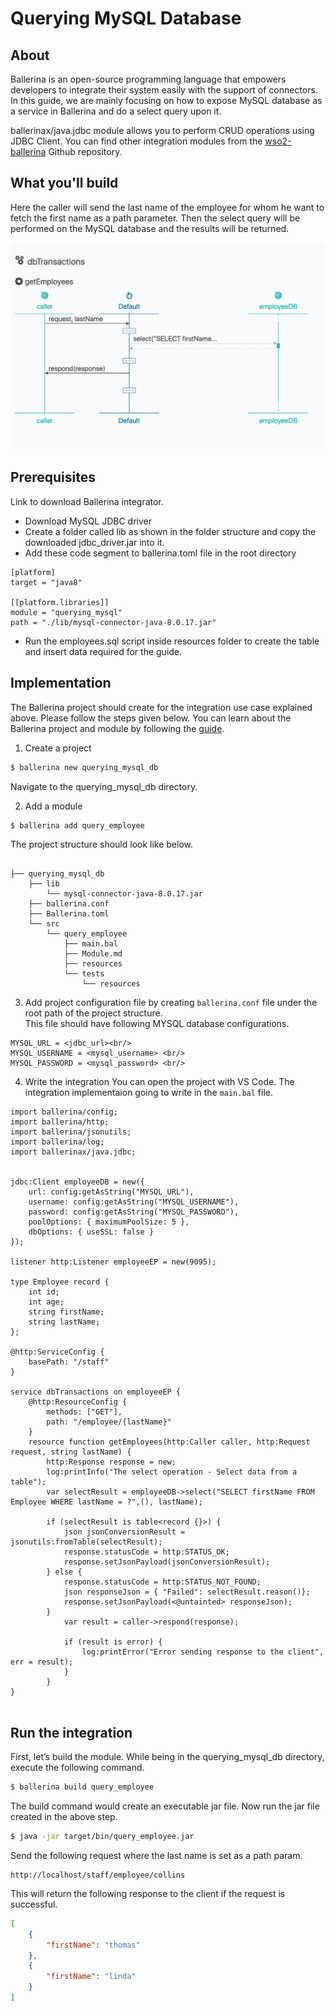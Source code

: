 # Querying MySQL Database

## About 
Ballerina is an open-source programming language that empowers developers to integrate their system easily with the support of connectors. In this guide, we are mainly focusing on how to expose MySQL database as a service in Ballerina and do a select query upon it.

ballerinax/java.jdbc module allows you to perform CRUD operations using JDBC Client. You can find other integration modules from the [wso2-ballerina](https://github.com/wso2-ballerina) Github repository. 

## What you'll build

Here the caller will send the last name of the employee for whom he want to fetch the first name as a path parameter. Then the select query will be performed on the MySQL database and the results will be returned.

![querying mysql database](../../../../assets/img/querying-mysql.png)

## Prerequisites
Link to download Ballerina integrator.

- Download MySQL JDBC driver
- Create a folder called lib as shown in the folder structure and copy the downloaded jdbc_driver.jar into it.
- Add these code segment to ballerina.toml file in the root directory

```ballerina
[platform]
target = "java8"

[[platform.libraries]]
module = "querying_mysql"
path = "./lib/mysql-connector-java-8.0.17.jar"
 ```
- Run the employees.sql script inside resources folder to create the table and insert data required for the guide.

## Implementation
The Ballerina project should create for the integration use case explained above. Please follow the steps given below. You can learn about the Ballerina project and module by following the [guide](https://ei.docs.wso2.com/en/latest/ballerina-integrator/develop/using-modules/).

1. Create a project
```bash
$ ballerina new querying_mysql_db
```
Navigate to the querying_mysql_db directory.

2. Add a module
```bash
$ ballerina add query_employee
```

The project structure should look like below.
```shell

├── querying_mysql_db
    ├── lib
        └── mysql-connector-java-8.0.17.jar
    ├── ballerina.conf    
    ├── Ballerina.toml
    └── src
        └── query_employee
            ├── main.bal
            ├── Module.md
            ├── resources
            └── tests
                └── resources
```

3. Add project configuration file by creating `ballerina.conf` file under the root path of the project structure. <br/>
This file should have following MYSQL database configurations.
```
MYSQL_URL = <jdbc_url><br/>
MYSQL_USERNAME = <mysql_username> <br/>
MYSQL_PASSWORD = <mysql_password> <br/>
```

4. Write the integration
You can open the project with VS Code. The integration implementaion going to write in the `main.bal` file.

``` ballerina
import ballerina/config;
import ballerina/http;
import ballerina/jsonutils;
import ballerina/log;
import ballerinax/java.jdbc;


jdbc:Client employeeDB = new({
    url: config:getAsString("MYSQL_URL"),
    username: config:getAsString("MYSQL_USERNAME"),
    password: config:getAsString("MYSQL_PASSWORD"),
    poolOptions: { maximumPoolSize: 5 },
    dbOptions: { useSSL: false }
});

listener http:Listener employeeEP = new(9095);

type Employee record {
    int id;
    int age;
    string firstName;
    string lastName;
};

@http:ServiceConfig {
    basePath: "/staff"
}

service dbTransactions on employeeEP {
    @http:ResourceConfig {
        methods: ["GET"],
        path: "/employee/{lastName}"
    }
    resource function getEmployees(http:Caller caller, http:Request request, string lastName) {
        http:Response response = new;
        log:printInfo("The select operation - Select data from a table");
        var selectResult = employeeDB->select("SELECT firstName FROM Employee WHERE lastName = ?",(), lastName);
       
        if (selectResult is table<record {}>) {
            json jsonConversionResult = jsonutils:fromTable(selectResult);
            response.statusCode = http:STATUS_OK;
            response.setJsonPayload(jsonConversionResult);      
        } else {
            response.statusCode = http:STATUS_NOT_FOUND;
            json responseJson = { "Failed": selectResult.reason()};
            response.setJsonPayload(<@untainted> responseJson);        
        }
            var result = caller->respond(response);

            if (result is error) {
                log:printError("Error sending response to the client", err = result);
            }
        }
}
        
```
   
## Run the integration
First, let’s build the module. While being in the querying_mysql_db directory, execute the following command.

```bash
$ ballerina build query_employee
```

The build command would create an executable jar file. Now run the jar file created in the above step.

```bash
$ java -jar target/bin/query_employee.jar
```

Send the following request where the last name is set as a path param.
```
http://localhost/staff/employee/collins
```

This will return the following response to the client if the request is successful.
```json
[
    {
        "firstName": "thomas"
    },
    {
        "firstName": "linda"
    }
]
```

